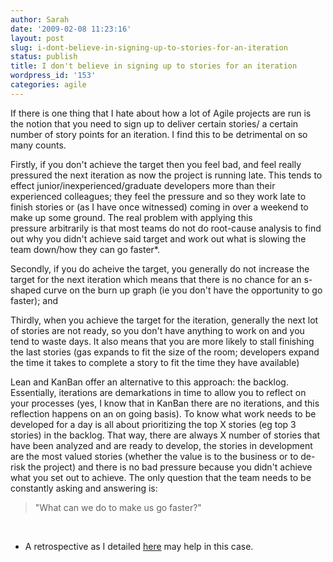 ```yaml
---
author: Sarah
date: '2009-02-08 11:23:16'
layout: post
slug: i-dont-believe-in-signing-up-to-stories-for-an-iteration
status: publish
title: I don't believe in signing up to stories for an iteration
wordpress_id: '153'
categories: agile
---
```


If there is one thing that I hate about how a lot of Agile projects are run is the notion that you need to sign up to deliver certain stories/ a certain number of story points for an iteration. I find this to be detrimental on so many counts.

Firstly, if you don't achieve the target then you feel bad, and feel really pressured the next iteration as now the project is running late. This tends to effect junior/inexperienced/graduate developers more than their experienced colleagues; they feel the pressure and so they work late to finish stories or (as I have once witnessed) coming in over a weekend to make up some ground. The real problem with applying this pressure arbitrarily is that most teams do not do root-cause analysis to find out why you didn't achieve said target and work out what is slowing the team down/how they can go faster*. 

Secondly, if you do acheive the target, you generally do not increase the target for the next iteration which means that there is no chance for an s-shaped curve on the burn up graph (ie you don't have the opportunity to go faster); and

Thirdly, when you achieve the target for the iteration, generally the next lot of stories are not ready, so you don't have anything to work on and you tend to waste days. It also means that you are more likely to stall finishing the last stories (gas expands to fit the size of the room; developers expand the time it takes to complete a story to fit the time they have available)

Lean and KanBan offer an alternative to this approach: the backlog. Essentially, iterations are demarkations in time to allow you to reflect on your processes (yes, I know that in KanBan there are no iterations, and this reflection happens on an on going basis). To know what work needs to be developed for a day is all about prioritizing the top X stories (eg top 3 stories) in the backlog. That way, there are always X number of stories that have been analyzed and are ready to develop, the stories in development are the most valued stories (whether the value is to the business or to de-risk the project) and there is no bad pressure because you didn't achieve what you set out to achieve. The only question that the team needs to be constantly asking and answering is:
<blockquote>"What can we do to make us go faster?"</blockquote>
 

* A retrospective as I detailed <a href="/thoughts/agile/a-new-take-on-the-hot-air-balloon-retrospective/">here</a> may help in this case.